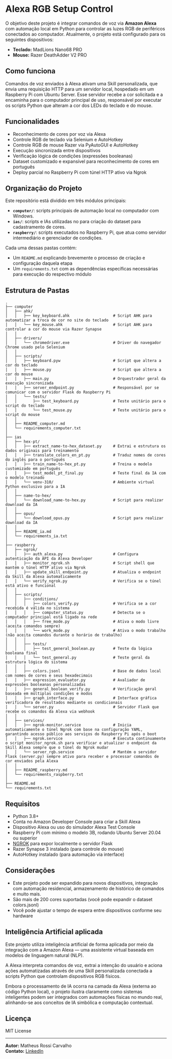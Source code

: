 # Alexa RGB Setup Control

O objetivo deste projeto é integrar comandos de voz via **Amazon Alexa** com automação local em Python para controlar as luzes RGB de periféricos conectados ao computador. Atualmente, o projeto está configurado para os seguintes dispositivos:

- **Teclado:** MadLions Nano68 PRO
- **Mouse:** Razer DeathAdder V2 PRO

## Como funciona

Comandos de voz enviados à Alexa ativam uma Skill personalizada, que envia uma requisição HTTP para um servidor local, hospedado em um Raspberry Pi com Ubuntu Server. Esse servidor recebe a cor solicitada e a encaminha para o computador principal de uso, responsável por executar os scripts Python que alteram a cor dos LEDs do teclado e do mouse.

## Funcionalidades

- Reconhecimento de cores por voz via Alexa
- Controle RGB de teclado via Selenium e AutoHotkey
- Controle RGB de mouse Razer via PyAutoGUI e AutoHotkey
- Execução sincronizada entre dispositivos
- Verificação lógica de condições (expressões booleanas)
- Dataset customizado e expansível para reconhecimento de cores em português
- Deploy parcial no Raspberry Pi com túnel HTTP ativo via Ngrok

## Organização do Projeto

Este repositório está dividido em três módulos principais:

- **`computer/`**: scripts principais de automação local no computador com Windows.
- **`ias/`**: scripts e IAs utilizadas no para criação do dataset para cadastramento de cores.
- **`raspberry/`**: scripts executados no Raspberry Pi, que atua como servidor intermediário e gerenciador de condições.

Cada uma dessas pastas contém:

- Um `README.md` explicando brevemente o processo de criação e configuração daquela etapa
- Um `requirements.txt` com as dependências específicas necessárias para execução do respectivo módulo

## Estrutura de Pastas

```
.
├── computer
│   ├── ahk/
│   │   ├── key_keyboard.ahk                   # Script AHK para automatizar a troca de cor no site do teclado
│   │   └── key_mouse.ahk                      # Script AHK para controlar a cor do mouse via Razer Synapse
│   │
│   ├── drivers/
│   │   └── chromedriver.exe                   # Driver do navegador Chrome usado pelo Selenium
│   │
│   ├── scripts/
│   │   ├── keyboard.pyw                       # Script que altera a cor do teclado
│   │   ├── mouse.py                           # Script que altera a cor do mouse
│   │   ├── main.py                            # Orquestrador geral da execução sincronizada
│   │   ├── server_endpoint.py                 # Responsável por se comunicar com o servidor Flask do Raspberry Pi
│   │   └── tests/
│   │       ├── test_keyboard.py               # Teste unitário para o script do teclado
│   │       └── test_mouse.py                  # Teste unitário para o script do mouse
│   │ 
│   ├── README_computer.md
│   └── requirements_computer.txt
│
├── ias
│   ├── hex-pt/
│   │   ├── extract_name-to-hex_dataset.py     # Extrai e estrutura os dados originais para treinamento
│   │   ├── translate_colors_en_pt.py          # Traduz nomes de cores do inglês para o português
│   │   ├── train_name-to-hex_pt.py            # Treina o modelo customizado em português
│   │   ├── test_model_pt_final.py             # Teste final da IA com o modelo treinado
│   │   └── venv-310/                          # Ambiente virtual Python exclusivo para a IA
│   │
│   ├── name-to-hex/
│   │   └── download_name-to-hex.py            # Script para realizar download da IA
│   │
│   ├── opus/
│   │   └── download_opus.py                   # Script para realizar download da IA
│   │
│   ├── README_ia.md
│   └── requirements_ia.txt
│ 
├── raspberry
│   ├── ngrok/
│   │   ├── auth_alexa.py                      # Configura autenticação da API da Alexa Developer
│   │   ├── monitor_ngrok.sh                   # Script shell que mantém o túnel HTTP ativo via Ngrok
│   │   ├── update_skill_endpoint.py           # Atualiza o endpoint da Skill da Alexa automaticamente
│   │   └── verify_ngrok.py                    # Verifica se o túnel está ativo e funcional
│   │
│   ├── scripts/
│   │   ├── conditions/
│   │   │   ├── colors_verify.py               # Verifica se a cor recebida é válida no sistema
│   │   │   ├── computer_status.py             # Detecta se o computador principal está ligado na rede
│   │   │   ├── free_mode.py                   # Ativa o modo livre (aceita comandos sempre)
│   │   │   └── work_mode.py                   # Ativa o modo trabalho (não aceita comandos durante o horário de trabalho)
│   │   │
│   │   ├── tests/
│   │   │   ├── test_general_boolean.py        # Teste da lógica booleana final
│   │   │   └── test_general.py                # Teste geral da estrutura lógica do sistema
│   │   │
│   │   ├── colors.jsonl                       # Base de dados local com nomes de cores e seus hexadecimais
│   │   ├── expression_evaluator.py            # Avaliador de expressões booleanas personalizadas
│   │   ├── general_boolean_verify.py          # Verificação geral baseada em múltiplas condições e modos
│   │   ├── graph_interface.py                 # Interface gráfica verificadora de resultados mediante os condicionais
│   │   └── server.py                          # Servidor Flask que recebe os comandos da Alexa via webhook
│   │
│   ├── services/
│   │   ├── ngrok-monitor.service              # Inicia automaticamente o túnel Ngrok com base na configuração YAML, garantindo acesso público aos serviços do Raspberry Pi após o boot
│   │   ├── ngrok.service                      # Executa continuamente o script monitor_ngrok.sh para verificar e atualizar o endpoint da Skill Alexa sempre que o túnel do Ngrok mudar
│   │   └── server_rgb.service                 # Mantém o servidor Flask (server.py) sempre ativo para receber e processar comandos de cor enviados pela Alexa
│   │
│   ├── README_raspberry.md
│   └── requirements_raspberry.txt
│
├── README.md
└── requirements.txt

```
## Requisitos

- Python 3.8+
- Conta no Amazon Developer Console para criar a Skill Alexa
- Dispositivo Alexa ou uso do simulador Alexa Test Console
- Raspberry Pi com mínimo o modelo 3B, rodando Ubuntu Server 20.04 ou superior
- [NGROK](https://ngrok.com/) para expor localmente o servidor Flask
- Razer Synapse 3 instalado (para controle do mouse)
- AutoHotkey instalado (para automação via interface)

## Considerações

- Este projeto pode ser expandido para novos dispositivos, integração com automação residencial, armazenamento de histórico de comandos e muito mais.
- São mais de 200 cores suportadas (você pode expandir o dataset colors.jsonl)
- Você pode ajustar o tempo de espera entre dispositivos conforme seu hardware

## Inteligência Artificial aplicada

Este projeto utiliza inteligência artificial de forma aplicada por meio da integração com a Amazon Alexa — uma assistente virtual baseada em modelos de linguagem natural (NLP). 

A Alexa interpreta comandos de voz, extrai a intenção do usuário e aciona ações automatizadas através de uma Skill personalizada conectada a scripts Python que controlam dispositivos RGB físicos.

Embora o processamento de IA ocorra na camada da Alexa (externa ao código Python local), o projeto ilustra claramente como sistemas inteligentes podem ser integrados com automações físicas no mundo real, alinhando-se aos conceitos de IA simbólica e computação contextual.

## Licença

MIT License

---

**Autor:** Matheus Rossi Carvalho  
**Contato:** [LinkedIn](https://www.linkedin.com/in/matheus-rossi-carvalho/)
